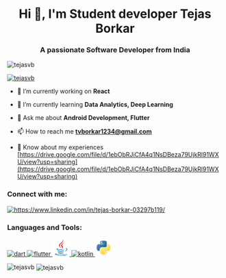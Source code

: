 <h1 align="center">Hi 👋, I'm Student developer Tejas Borkar</h1>
<h3 align="center">A passionate Software Developer from India</h3>

<p align="left"> <img src="https://komarev.com/ghpvc/?username=tejasvb&label=Profile%20views&color=0e75b6&style=flat" alt="tejasvb" /> </p>

<p align="left"> <a href="https://github.com/ryo-ma/github-profile-trophy"><img src="https://github-profile-trophy.vercel.app/?username=tejasvb" alt="tejasvb" /></a> </p>

- 🔭 I’m currently working on **React**

- 🌱 I’m currently learning **Data Analytics, Deep Learning**

- 💬 Ask me about **Android Development, Flutter**

- 📫 How to reach me **tvborkar1234@gmail.com**

- 📄 Know about my experiences [https://drive.google.com/file/d/1ebObRJiCfA4q1NsDBeza79UjkRl91WXU/view?usp=sharing](https://drive.google.com/file/d/1ebObRJiCfA4q1NsDBeza79UjkRl91WXU/view?usp=sharing)

<h3 align="left">Connect with me:</h3>
<p align="left">
<a href="https://linkedin.com/in/https://www.linkedin.com/in/tejas-borkar-03297b119/" target="blank"><img align="center" src="https://raw.githubusercontent.com/rahuldkjain/github-profile-readme-generator/master/src/images/icons/Social/linked-in-alt.svg" alt="https://www.linkedin.com/in/tejas-borkar-03297b119/" height="30" width="40" /></a>
</p>

<h3 align="left">Languages and Tools:</h3>
<p align="left"> <a href="https://dart.dev" target="_blank" rel="noreferrer"> <img src="https://www.vectorlogo.zone/logos/dartlang/dartlang-icon.svg" alt="dart" width="40" height="40"/> </a> <a href="https://flutter.dev" target="_blank" rel="noreferrer"> <img src="https://www.vectorlogo.zone/logos/flutterio/flutterio-icon.svg" alt="flutter" width="40" height="40"/> </a> <a href="https://www.java.com" target="_blank" rel="noreferrer"> <img src="https://raw.githubusercontent.com/devicons/devicon/master/icons/java/java-original.svg" alt="java" width="40" height="40"/> </a> <a href="https://kotlinlang.org" target="_blank" rel="noreferrer"> <img src="https://www.vectorlogo.zone/logos/kotlinlang/kotlinlang-icon.svg" alt="kotlin" width="40" height="40"/> </a> <a href="https://www.python.org" target="_blank" rel="noreferrer"> <img src="https://raw.githubusercontent.com/devicons/devicon/master/icons/python/python-original.svg" alt="python" width="40" height="40"/> </a> </p>

<p><img align="left" src="https://github-readme-stats.vercel.app/api/top-langs?username=tejasvb&show_icons=true&locale=en&layout=compact" alt="tejasvb" /></p>

<p>&nbsp;<img align="center" src="https://github-readme-stats.vercel.app/api?username=tejasvb&show_icons=true&locale=en" alt="tejasvb" /></p>


